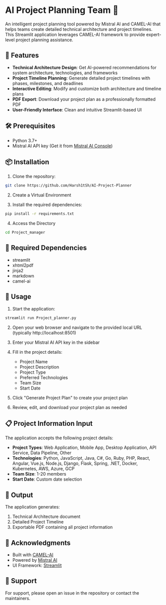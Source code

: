 # AI Project Planning Team 🚀

An intelligent project planning tool powered by Mistral AI and CAMEL-AI that helps teams create detailed technical architecture and project timelines. This Streamlit application leverages CAMEL-AI framework to provide expert-level project planning assistance.

## 🌟 Features

- **Technical Architecture Design**: Get AI-powered recommendations for system architecture, technologies, and frameworks
- **Project Timeline Planning**: Generate detailed project timelines with phases, milestones, and deadlines
- **Interactive Editing**: Modify and customize both architecture and timeline plans
- **PDF Export**: Download your project plan as a professionally formatted PDF
- **User-Friendly Interface**: Clean and intuitive Streamlit-based UI

## 🛠️ Prerequisites

- Python 3.7+
- Mistral AI API key (Get it from [Mistral AI Console](https://console.mistral.ai/home))

## 📦 Installation

1. Clone the repository:
```bash
git clone https://github.com/Harsh1tSh/AI-Project-Planner
```
2. Create a Virtual Environment 

3. Install the required dependencies:
```bash
pip install -r requirements.txt
```
4. Access the Directory
```bash
cd Project_manager
```

## 🔧 Required Dependencies

- streamlit
- xhtml2pdf
- jinja2
- markdown
- camel-ai

## 🚀 Usage

1. Start the application:
```bash
streamlit run Project_planner.py
```

2. Open your web browser and navigate to the provided local URL (typically http://localhost:8501)

3. Enter your Mistral AI API key in the sidebar

4. Fill in the project details:
   - Project Name
   - Project Description
   - Project Type
   - Preferred Technologies
   - Team Size
   - Start Date

5. Click "Generate Project Plan" to create your project plan

6. Review, edit, and download your project plan as needed

## 📋 Project Information Input

The application accepts the following project details:

- **Project Types**: Web Application, Mobile App, Desktop Application, API Service, Data Pipeline, Other
- **Technologies**: Python, JavaScript, Java, C#, Go, Ruby, PHP, React, Angular, Vue.js, Node.js, Django, Flask, Spring, .NET, Docker, Kubernetes, AWS, Azure, GCP
- **Team Size**: 1-20 members
- **Start Date**: Custom date selection

## 📄 Output

The application generates:
1. Technical Architecture document
2. Detailed Project Timeline
3. Exportable PDF containing all project information


## 🙏 Acknowledgments

- Built with [CAMEL-AI](https://github.com/camel-ai/camel)
- Powered by [Mistral AI](https://mistral.ai/)
- UI Framework: [Streamlit](https://streamlit.io/)

## 📧 Support

For support, please open an issue in the repository or contact the maintainers. 